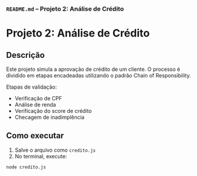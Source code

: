 ###  `README.md` – Projeto 2: Análise de Crédito

#  Projeto 2: Análise de Crédito

##  Descrição

Este projeto simula a aprovação de crédito de um cliente. O processo é dividido em etapas encadeadas utilizando o padrão Chain of Responsibility.

Etapas de validação:
- Verificação de CPF
- Análise de renda
- Verificação do score de crédito
- Checagem de inadimplência

## Como executar

1. Salve o arquivo como `credito.js`
2. No terminal, execute:
```bash
node credito.js